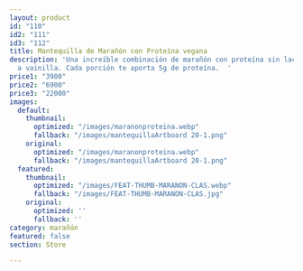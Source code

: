```yaml
---
layout: product
id: "110"
id2: "111"
id3: "112"
title: Mantequilla de Marañón con Proteína vegana
description: 'Una increíble combinación de marañón con proteína sin lactosa sabor
  a vainilla. Cada porción te aporta 5g de proteína.  '
price1: "3900"
price2: "6900"
price3: "22000"
images:
  default:
    thumbnail:
      optimized: "/images/maranonproteina.webp"
      fallback: "/images/mantequillaArtboard 20-1.png"
    original:
      optimized: "/images/maranonproteina.webp"
      fallback: "/images/mantequillaArtboard 20-1.png"
  featured:
    thumbnail:
      optimized: "/images/FEAT-THUMB-MARANON-CLAS.webp"
      fallback: "/images/FEAT-THUMB-MARANON-CLAS.jpg"
    original:
      optimized: ''
      fallback: ''
category: marañón
featured: false
section: Store

---
```

